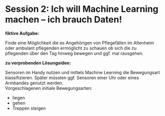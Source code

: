 # Session 2: Ich will Machine Learning machen – ich brauch Daten!​

**fiktive Aufgabe:**

Finde eine Möglichkeit die es  Angehörigen von Pflegefällen im Altenheim oder ambulant pflegenden ermöglicht zu schauen ob sich die zu pflegenden über den Tag hinweg bewegen und ggf. mal rausgehen.

**zu verprobenden Lösungsidee:**

Sensoren im Handy nutzen und mittels Machine Learning die Bewegungsart klassifizieren. Später müssten ggf. Sensoren einer Uhr oder eines Armbandes genutzt werden.  
Vorgeschlagenen initiale Bewegungsarten:

* liegen
* gehen
* Treppen steigen

